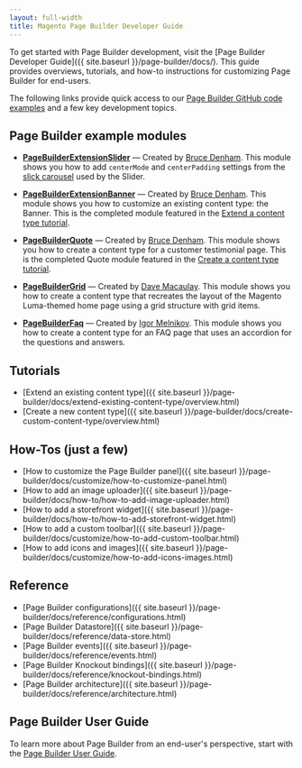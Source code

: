 ```yaml
---
layout: full-width
title: Magento Page Builder Developer Guide
---
```


To get started with Page Builder development, visit the [Page Builder Developer Guide]({{ site.baseurl }}/page-builder/docs/). This guide provides overviews, tutorials, and how-to instructions for customizing Page Builder for end-users.

The following links provide quick access to our [Page Builder GitHub code examples](https://github.com/magento-devdocs/pagebuilder-examples) and a few key development topics.

## Page Builder example modules

-  **[PageBuilderExtensionSlider](https://github.com/magento-devdocs/pagebuilder-examples/tree/master/Example/PageBuilderExtensionSlider)** — Created by [Bruce Denham](https://github.com/bdenham). This module shows you how to add `centerMode` and `centerPadding` settings from the [slick carousel](https://kenwheeler.github.io/slick/) used by the Slider.

-  **[PageBuilderExtensionBanner](https://github.com/magento-devdocs/pagebuilder-examples/tree/master/Example/PageBuilderExtensionBanner)** — Created by [Bruce Denham](https://github.com/bdenham). This module shows you how to customize an existing content type: the Banner. This is the completed module featured in the [Extend a content type tutorial](https://devdocs.magento.com/page-builder/docs/extend-existing-content-type/overview.html).

-  **[PageBuilderQuote](https://github.com/magento-devdocs/pagebuilder-examples/tree/master/Example/PageBuilderQuote)** — Created by [Bruce Denham](https://github.com/bdenham). This module shows you how to create a content type for a customer testimonial page. This is the completed Quote module featured in the [Create a content type tutorial](https://devdocs.magento.com/page-builder/docs/create-custom-content-type/overview.html).

-  **[PageBuilderGrid](https://github.com/magento-devdocs/pagebuilder-examples/tree/master/Example/PageBuilderGrid)** — Created by [Dave Macaulay](https://github.com/davemacaulay). This module shows you how to create a content type that recreates the layout of the Magento Luma-themed home page using a grid structure with grid items.

-  **[PageBuilderFaq](https://github.com/magento-devdocs/pagebuilder-examples/tree/master/Example/PageBuilderFaq)** — Created by [Igor Melnikov](https://github.com/melnikovi). This module shows you how to create a content type for an FAQ page that uses an accordion for the questions and answers.

## Tutorials

-  [Extend an existing content type]({{ site.baseurl }}/page-builder/docs/extend-existing-content-type/overview.html)
-  [Create a new content type]({{ site.baseurl }}/page-builder/docs/create-custom-content-type/overview.html)

## How-Tos (just a few)

-  [How to customize the Page Builder panel]({{ site.baseurl }}/page-builder/docs/customize/how-to-customize-panel.html)
-  [How to add an image uploader]({{ site.baseurl }}/page-builder/docs/how-to/how-to-add-image-uploader.html)
-  [How to add a storefront widget]({{ site.baseurl }}/page-builder/docs/how-to/how-to-add-storefront-widget.html)
-  [How to add a custom toolbar]({{ site.baseurl }}/page-builder/docs/customize/how-to-add-custom-toolbar.html)
-  [How to add icons and images]({{ site.baseurl }}/page-builder/docs/customize/how-to-add-icons-images.html)

## Reference

-  [Page Builder configurations]({{ site.baseurl }}/page-builder/docs/reference/configurations.html)
-  [Page Builder Datastore]({{ site.baseurl }}/page-builder/docs/reference/data-store.html)
-  [Page Builder events]({{ site.baseurl }}/page-builder/docs/reference/events.html)
-  [Page Builder Knockout bindings]({{ site.baseurl }}/page-builder/docs/reference/knockout-bindings.html)
-  [Page Builder architecture]({{ site.baseurl }}/page-builder/docs/reference/architecture.html)

## Page Builder User Guide

To learn more about Page Builder from an end-user's perspective, start with the [Page Builder User Guide](https://docs.magento.com/m2/ee/user_guide/cms/page-builder.html).

